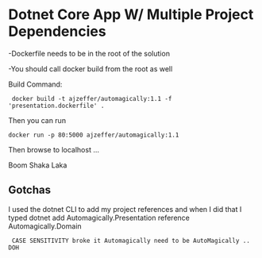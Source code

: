 # Dotnet Core App W/ Multiple Project Dependencies

-Dockerfile needs to be in the root of the solution
 
-You should call docker build from the root as well
 
Build Command: 
```
 docker build -t ajzeffer/automagically:1.1 -f 'presentation.dockerfile' .
```

Then you can run 
``` 
docker run -p 80:5000 ajzeffer/automagically:1.1
```

Then browse to localhost ...

Boom Shaka Laka

## Gotchas
I used the dotnet CLI to add my project references and when I did that I typed 
dotnet add Automagically.Presentation reference Automagically.Domain

` CASE SENSITIVITY broke it Automagically need to be AutoMagically .. DOH` 